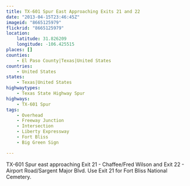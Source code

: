```yaml
---
title: TX-601 Spur East Approaching Exits 21 and 22
date: "2013-04-15T23:46:45Z"
imageid: "8665125979"
flickrid: "8665125979"
location:
    latitude: 31.826209
    longitude: -106.425515
places: []
counties:
    - El Paso County|Texas|United States
countries:
    - United States
states:
    - Texas|United States
highwaytypes:
    - Texas State Highway Spur
highways:
    - TX-601 Spur
tags:
    - Overhead
    - Freeway Junction
    - Intersection
    - Liberty Expressway
    - Fort Bliss
    - Big Green Sign

---
```

TX-601 Spur east approaching Exit 21 - Chaffee/Fred Wilson and Exit 22 - Airport Road/Sargent Major Blvd.  Use Exit 21 for Fort Bliss National Cemetery.
